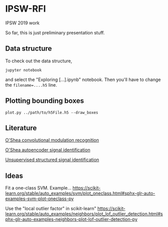 # IPSW-RFI
IPSW 2019 work

So far, this is just preliminary presentation stuff.

## Data structure
To check out the data structure,

`jupyter notebook` 

and select the "Exploring [...].ipynb" notebook. Then you'll have to change the `filename=....h5` line.

## Plotting bounding boxes

`plot.py ../path/to/h5File.h5 --draw_boxes`

## Literature
[O'Shea convolutional modulation recognition](https://arxiv.org/pdf/1602.04105.pdf)

[O'Shea autoencoder signal identification](https://arxiv.org/pdf/1611.00303.pdf)

[Unsupervised structured signal identification](https://arxiv.org/pdf/1604.07078.pdf)

## Ideas
Fit a one-class SVM. Example...
https://scikit-learn.org/stable/auto_examples/svm/plot_oneclass.html#sphx-glr-auto-examples-svm-plot-oneclass-py

Use the "local outlier factor" in scikit-learn"
https://scikit-learn.org/stable/auto_examples/neighbors/plot_lof_outlier_detection.html#sphx-glr-auto-examples-neighbors-plot-lof-outlier-detection-py
